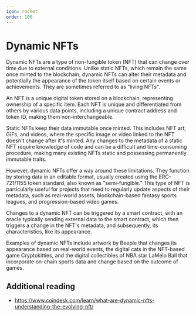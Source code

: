 ```yaml
---
icon: rocket
order: 100
---
```


# Dynamic NFTs

Dynamic NFTs are a type of non-fungible token (NFT) that can change over time due to external conditions. Unlike static NFTs, which remain the same once minted to the blockchain, dynamic NFTs can alter their metadata and potentially the appearance of the token itself based on certain events or achievements. They are sometimes referred to as "living NFTs".

An NFT is a unique digital token stored on a blockchain, representing ownership of a specific item. Each NFT is unique and differentiated from others by various data points, including a unique contract address and token ID, making them non-interchangeable. 

Static NFTs keep their data immutable once minted. This includes NFT art, GIFs, and videos, where the specific image or video linked to the NFT doesn't change after it's minted. Any changes to the metadata of a static NFT require knowledge of code and can be a difficult and time-consuming procedure, making many existing NFTs static and possessing permanently immutable traits.

However, dynamic NFTs offer a way around these limitations. They function by storing data in an editable format, usually created using the ERC-721/1155 token standard, also known as "semi-fungible." This type of NFT is particularly useful for projects that need to regularly update aspects of their metadata, such as real-world assets, blockchain-based fantasy sports leagues, and progression-based video games.

Changes to a dynamic NFT can be triggered by a smart contract, with an oracle typically sending external data to the smart contract, which then triggers a change in the NFT's metadata, and subsequently, its characteristics, like its appearance.

Examples of dynamic NFTs include artwork by Beeple that changes its appearance based on real-world events, the digital cats in the NFT-based game Cryptokitties, and the digital collectibles of NBA star LaMelo Ball that incorporate on-chain sports data and change based on the outcome of games.

## Additional reading

* https://www.coindesk.com/learn/what-are-dynamic-nfts-understanding-the-evolving-nft/